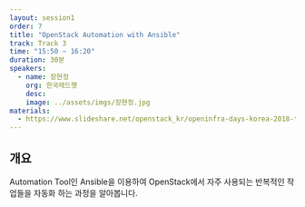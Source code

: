```yaml
---
layout: session1
order: 7
title: "OpenStack Automation with Ansible"
track: Track 3
time: "15:50 ~ 16:20"
duration: 30분
speakers:
  - name: 장현정
    org: 한국레드햇
    desc: 
    image: ../assets/imgs/장현정.jpg
materials:
  - https://www.slideshare.net/openstack_kr/openinfra-days-korea-2018-track-3-openstack-automation-with-ansible
---
```


## 개요

Automation Tool인 Ansible을 이용하여 OpenStack에서 자주 사용되는 반복적인 작업들을 자동화 하는 과정을 알아봅니다.